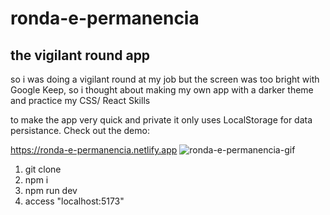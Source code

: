 # ronda-e-permanencia
## the vigilant round app
so i was doing a vigilant round at my job but the screen was too bright with Google Keep, so i thought about making my own app with a darker theme and practice my CSS/ React Skills


to make the app very quick and private it only uses LocalStorage for data persistance. Check out the demo:

https://ronda-e-permanencia.netlify.app
![ronda-e-permanencia-gif](https://github.com/nixoletas/ronda-e-permanencia/assets/66659340/a016a4e8-a3c0-4d96-8be0-9e04fe85ed3b)

1. git clone
2. npm i
3. npm run dev
4. access "localhost:5173"
